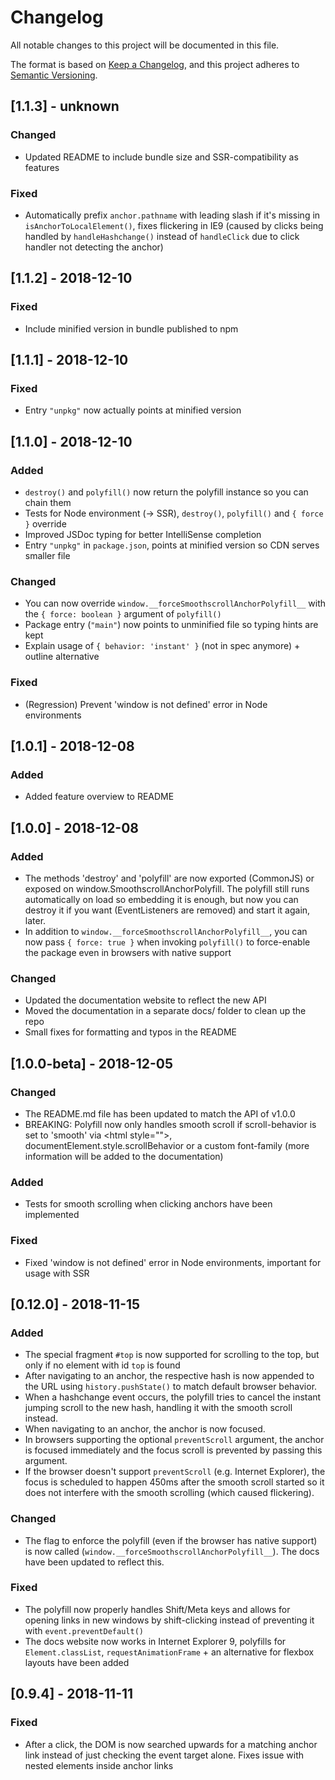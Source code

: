 # Changelog
All notable changes to this project will be documented in this file.

The format is based on [Keep a Changelog](https://keepachangelog.com/en/1.0.0/),
and this project adheres to [Semantic Versioning](https://semver.org/spec/v2.0.0.html).

## [1.1.3] - unknown
### Changed
 - Updated README to include bundle size and SSR-compatibility as features
### Fixed
 - Automatically prefix `anchor.pathname` with leading slash if it's missing in `isAnchorToLocalElement()`, fixes flickering in IE9 (caused by clicks being handled by `handleHashchange()` instead of `handleClick` due to click handler not detecting the anchor) 

## [1.1.2] - 2018-12-10
### Fixed
 - Include minified version in bundle published to npm

## [1.1.1] - 2018-12-10
### Fixed
 - Entry `"unpkg"` now actually points at minified version

## [1.1.0] - 2018-12-10
### Added
 - `destroy()` and `polyfill()` now return the polyfill instance so you can chain them
 - Tests for Node environment (→ SSR), `destroy()`, `polyfill()` and `{ force }` override
 - Improved JSDoc typing for better IntelliSense completion
 - Entry `"unpkg"` in `package.json`, points at minified version so CDN serves smaller file 
### Changed
 - You can now override `window.__forceSmoothscrollAnchorPolyfill__` with the `{ force: boolean }` argument of `polyfill()`
 - Package entry (`"main"`) now points to unminified file so typing hints are kept 
 - Explain usage of `{ behavior: 'instant' }` (not in spec anymore) + outline alternative
### Fixed
 - (Regression) Prevent 'window is not defined' error in Node environments

## [1.0.1] - 2018-12-08
### Added
 - Added feature overview to README

## [1.0.0] - 2018-12-08
### Added
 - The methods 'destroy' and 'polyfill' are now exported (CommonJS) or exposed on window.SmoothscrollAnchorPolyfill. The polyfill still runs automatically on load so embedding it is enough, but now you can destroy it if you want (EventListeners are removed) and start it again, later.
 - In addition to `window.__forceSmoothscrollAnchorPolyfill__`, you can now pass `{ force: true }` when invoking `polyfill()` to force-enable the package even in browsers with native support
### Changed
 - Updated the documentation website to reflect the new API
 - Moved the documentation in a separate docs/ folder to clean up the repo
 - Small fixes for formatting and typos in the README

## [1.0.0-beta] - 2018-12-05
### Changed
 - The README.md file has been updated to match the API of v1.0.0
 - BREAKING: Polyfill now only handles smooth scroll if scroll-behavior is set to 'smooth' via &lt;html style="">, documentElement.style.scrollBehavior or a custom font-family (more information will be added to the documentation)
### Added
 - Tests for smooth scrolling when clicking anchors have been implemented
### Fixed
 - Fixed 'window is not defined' error in Node environments, important for usage with SSR
 
## [0.12.0] - 2018-11-15
### Added
- The special fragment `#top` is now supported for scrolling to the top, but only if no element with id `top` is found
- After navigating to an anchor, the respective hash is now appended to the URL using `history.pushState()` to match default browser behavior.
- When a hashchange event occurs, the polyfill tries to cancel the instant jumping scroll to the new hash, handling it with the smooth scroll instead.
- When navigating to an anchor, the anchor is now focused.
- In browsers supporting the optional `preventScroll` argument, the anchor is focused immediately and the focus scroll is prevented by passing this argument.
- If the browser doesn't support `preventScroll` (e.g. Internet Explorer), the focus is scheduled to happen 450ms after the smooth scroll started so it does not interfere with the smooth scrolling (which caused flickering).
### Changed
- The flag to enforce the polyfill (even if the browser has native support) is now called (`window.__forceSmoothscrollAnchorPolyfill__`). The docs have been updated to reflect this. 
### Fixed
- The polyfill now properly handles Shift/Meta keys and allows for opening links in new windows by shift-clicking instead of preventing it with `event.preventDefault()`
- The docs website now works in Internet Explorer 9, polyfills for `Element.classList`, `requestAnimationFrame` + an alternative for flexbox layouts have been added

## [0.9.4] - 2018-11-11
### Fixed
- After a click, the DOM is now searched upwards for a matching anchor link instead of just checking the event target alone. Fixes issue with nested elements inside anchor links
